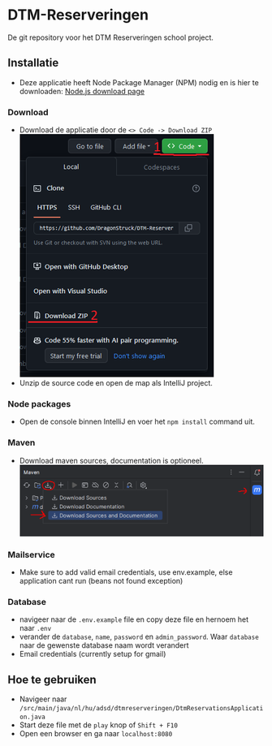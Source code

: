 # DTM-Reserveringen
De git repository voor het DTM Reserveringen school project.

## Installatie
- Deze applicatie heeft Node Package Manager (NPM) nodig en is hier te downloaden: [Node.js download page](https://nodejs.org/en/download)

### Download
- Download de applicatie door de `<> Code -> Download ZIP`
![download](https://github.com/DragonStruck/DTM-Reserveringen/blob/dev/src/main/resources/static/images/github/download.png?raw=true)
- Unzip de source code en open de map als IntelliJ project.

### Node packages
- Open de console binnen IntelliJ en voer het `npm install` command uit.

### Maven
- Download maven sources, documentation is optioneel.
![download](https://github.com/DragonStruck/DTM-Reserveringen/blob/dev/src/main/resources/static/images/github/maven.png?raw=true)

### Mailservice
- Make sure to add valid email credentials, use env.example, else application cant run (beans not found exception)

### Database
- navigeer naar de `.env.example` file en copy deze file en hernoem het naar `.env`
- verander de `database`, `name`, `password` en `admin_password`. Waar `database` naar de gewenste database naam wordt verandert
- Email credentials (currently setup for gmail)


## Hoe te gebruiken
- Navigeer naar `/src/main/java/nl/hu/adsd/dtmreserveringen/DtmReservationsApplication.java`
- Start deze file met de `play` knop of `Shift + F10`
- Open een browser en ga naar `localhost:8080`